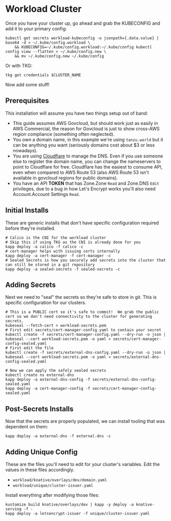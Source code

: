 # Workload Cluster

Once you have your cluster up, go ahead and grab the KUBECONFIG and add it to your primary config:

```
kubectl get secrets workload-kubeconfig -o jsonpath={.data.value} | base64 -d > ~/.kube/config.workload \
    && KUBECONFIG=~/.kube/config.workload:~/.kube/config kubectl config view --flatten > ~/.kube/config.new \
    && mv ~/.kube/config.new ~/.kube/config
```
Or with TKG:
```
tkg get credentials $CLUSTER_NAME
```

Now add some stuff!

## Prerequisites

This installation will assume you have two things setup out of band:

* This guide assumes AWS Govcloud, but should work just as easily in AWS Commercial, the reason for Govcloud is just to show cross-AWS region compliance (something often neglected).
* You own a domain name, in this example we're using `tanzu.world` but it can be anything you want (seriously domains cost about $3 or less nowadays).
* You are using [Cloudflare](https://www.cloudflare.com/) to manage the DNS.  Even if you use someone else to register the domain name, you can change the nameservers to point to Cloudflare for free.  Cloudflare has the easiest to consume API, even when compared to AWS Route 53 (also AWS Route 53 isn't available in govcloud regions for public domains).
* You have an API **TOKEN** that has Zone.Zone `Read` and Zone.DNS `Edit` privileges, due to a bug in how Let's Encrypt works you'll also need Account.Account Settings `Read`.

## Initial Installs

These are generic installs that don't have specific configuration required before they're installed.

```
# Calico is the CNI for the workload cluster
# Skip this if using TKG as the CNI is already done for you
kapp deploy -a calico -f calico -c
# cert-manager helps with issuing certs internally
kapp deploy -a cert-manager -f cert-manager -c
# Sealed Secrets is how you securely add secrets into the cluster that can still be stored in a git repository
kapp deploy -a sealed-secrets -f sealed-secrets -c
```

## Adding Secrets

Next we need to "seal" the secrets so they're safe to store in git.  This is specific configuration for our clusters.

```
# This is a PUBLIC cert so it's safe to commit!  We grab the public cert so we don't need connectivity to the cluster for generating secrets.
kubeseal --fetch-cert > workload-secrets.pem 
# First edit secrets/cert-manager-config.yaml to contain your secret
kubectl create -f secrets/cert-manager-config.yaml --dry-run -o json | kubeseal --cert workload-secrets.pem -o yaml > secrets/cert-manager-config-sealed.yaml
# First edit the file
kubectl create -f secrets/external-dns-config.yaml --dry-run -o json | kubeseal --cert workload-secrets.pem -o yaml > secrets/external-dns-config-sealed.yaml

# Now we can apply the safely sealed secrets
kubectl create ns external-dns
kapp deploy -a external-dns-config -f secrets/external-dns-config-sealed.yaml
kapp deploy -a cert-manager-config -f secrets/cert-manager-config-sealed.yaml
```

## Post-Secrets Installs

Now that the secrets are properly populated, we can install tooling that was dependent on them:

```
kapp deploy -a external-dns -f external-dns -c
```

## Adding Unique Config

These are the files you'll need to edit for your cluster's variables.  Edit the values in these files accordingly.

* `workload/knative/overlays/dev/domain.yaml` 
* `workload/unique/cluster-issuer.yaml`

Install everything after modifying those files:

```
kustomize build knative/overlays/dev | kapp -y deploy -a knative-serving -f -
kapp deploy -a letsencrypt-issuer -f unique/cluster-issuer.yaml
```
